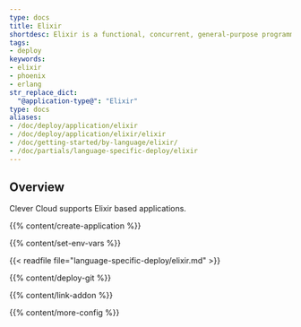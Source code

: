 ```yaml
---
type: docs
title: Elixir
shortdesc: Elixir is a functional, concurrent, general-purpose programming language that runs on the Erlang virtual machine…
tags:
- deploy
keywords:
- elixir
- phoenix
- erlang
str_replace_dict:
  "@application-type@": "Elixir"
type: docs
aliases:
- /doc/deploy/application/elixir
- /doc/deploy/application/elixir/elixir
- /doc/getting-started/by-language/elixir/
- /doc/partials/language-specific-deploy/elixir
---
```


## Overview

Clever Cloud supports Elixir based applications.

{{% content/create-application %}}

{{% content/set-env-vars %}}

{{< readfile file="language-specific-deploy/elixir.md" >}}

 {{% content/deploy-git %}}

 {{% content/link-addon %}}

{{% content/more-config %}}
